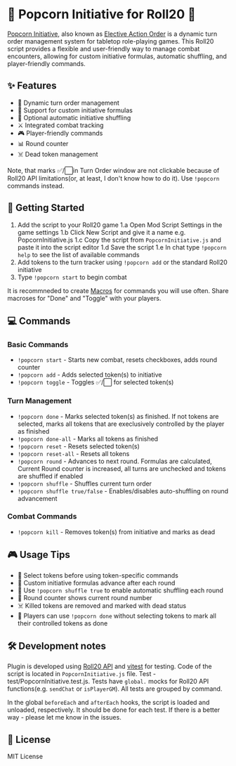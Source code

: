 # 🍿 Popcorn Initiative for Roll20 🎲

[Popcorn Initiative](https://theangrygm.com/popcorn-initiative-a-great-way-to-adjust-dd-and-pathfinder-initiative-with-a-stupid-name/), also known as [Elective Action Order](https://fate-srd.com/odds-ends/elective-action-order) is a dynamic turn order management system for tabletop role-playing games. 
This Roll20 script provides a flexible and user-friendly way to manage combat encounters, allowing for custom initiative formulas, automatic shuffling, and player-friendly commands.


## ✨ Features

- 🎯 Dynamic turn order management
- 🔄 Support for custom initiative formulas
- 🎲 Optional automatic initiative shuffling
- ⚔️ Integrated combat tracking
- 🎮 Player-friendly commands
- 📊 Round counter
- ☠️ Dead token management

Note, that marks ✅/⬜in Turn Order window are not clickable because of Roll20 API limitations(or, at least, I don't know how to do it). 
Use `!popcorn` commands instead.

## 🚀 Getting Started

1. Add the script to your Roll20 game
    1.a Open Mod Script Settings in the game settings
    1.b Click New Script and give it a name e.g. PopcornInitiative.js
    1.c Copy the script from `PopcornInitiative.js` and paste it into the script editor
    1.d Save the script
    1.e In chat type `!popcorn help` to see the list of available commands
2. Add tokens to the turn tracker using `!popcorn add` or the standard Roll20 initiative
3. Type `!popcorn start` to begin combat

It is recommneded to create [Macros](https://wiki.roll20.net/Macros) for commands you will use often. Share macroses for "Done" and "Toggle" with your players.

## 💻 Commands

### Basic Commands
- `!popcorn start` - Starts new combat, resets checkboxes, adds round counter
- `!popcorn add` - Adds selected token(s) to initiative
- `!popcorn toggle` - Toggles ✅/⬜ for selected token(s)

### Turn Management
- `!popcorn done` - Marks selected token(s) as finished. If not tokens are selected, marks all tokens
that are execlusively controlled by the player as finished
- `!popcorn done-all` - Marks all tokens as finished
- `!popcorn reset` - Resets selected token(s)
- `!popcorn reset-all` - Resets all tokens
- `!popcorn round` - Advances to next round. Formulas are calculated, Current Round counter is increased,
all turns are unchecked and tokens are shuffled if enabled
- `!popcorn shuffle` - Shuffles current turn order
- `!popcorn shuffle true/false` - Enables/disables auto-shuffling on round advancement

### Combat Commands
- `!popcorn kill` - Removes token(s) from initiative and marks as dead

## 🎮 Usage Tips

- 🎯 Select tokens before using token-specific commands
- 📝 Custom initiative formulas advance after each round
- 🔀 Use `!popcorn shuffle true` to enable automatic shuffling each round
- 🔢 Round counter shows current round number
- ☠️ Killed tokens are removed and marked with dead status
- 🎲 Players can use `!popcorn done` without selecting tokens to mark all their controlled tokens as done

## 🛠️ Development notes
Plugin is developed using [Roll20 API](https://wiki.roll20.net/Mod:Development) and [vitest](https://vitest.dev/) for testing.
Code of the script is located in `PopcornInitiative.js` file. Test - test/PopcornInitiative.test.js.
Tests have `global.` mocks for Roll20 API functions(e.g. `sendChat` or `isPlayerGM`). All tests are grouped by command.

In the global `beforeEach` and `afterEach` hooks, the script is loaded and unloaded, respectively. It should be done for each test.
If there is a better way - please let me know in the issues.

## 📝 License

MIT License
